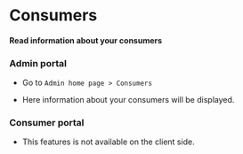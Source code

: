 # Consumers
#### Read information about your consumers

### Admin portal

- Go to `Admin home page > Consumers`

<ImageZoom
src="images/consumers/consumers_menu.png"
:border="true"
width="200"
/>

 - Here information about your consumers will be displayed.

<ImageZoom
src="images/consumers/consumers_page.png"
:border="true"
width="600"
/>

### Consumer portal
 - This features is not available on the client side.
